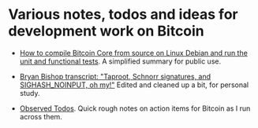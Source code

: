 # Various notes, todos and ideas for development work on Bitcoin

- [How to compile Bitcoin Core from source on Linux Debian and run the unit and functional tests](https://github.com/jonatack/bitcoin-development/blob/master/how-to-compile-bitcoin-core-from-source-for-linux-debian.md). A simplified summary for public use.

- [Bryan Bishop transcript: "Taproot, Schnorr signatures, and SIGHASH_NOINPUT, oh my!"](https://github.com/jonatack/bitcoin-development/blob/master/2018-07-09-pieter-wuille-taproot-schnorr-sigs-and-sighash-noinput.txt) Edited and cleaned up a bit, for personal study.

- [Observed Todos](https://github.com/jonatack/bitcoin-development/blob/master/observed-todos.txt). Quick rough notes on action items for Bitcoin as I run across them.
